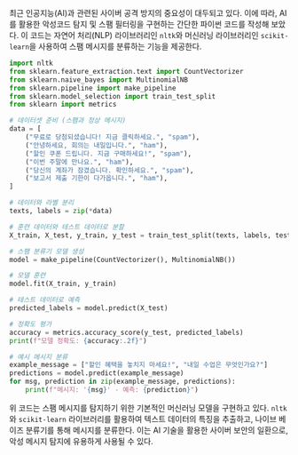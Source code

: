 최근 인공지능(AI)과 관련된 사이버 공격 방지의 중요성이 대두되고 있다. 이에 따라, AI를 활용한 악성코드 탐지 및 스팸 필터링을 구현하는 간단한 파이썬 코드를 작성해 보았다. 이 코드는 자연어 처리(NLP) 라이브러리인 `nltk`와 머신러닝 라이브러리인 `scikit-learn`을 사용하여 스팸 메시지를 분류하는 기능을 제공한다.

```python
import nltk
from sklearn.feature_extraction.text import CountVectorizer
from sklearn.naive_bayes import MultinomialNB
from sklearn.pipeline import make_pipeline
from sklearn.model_selection import train_test_split
from sklearn import metrics

# 데이터셋 준비 (스팸과 정상 메시지)
data = [
    ("무료로 당첨되셨습니다! 지금 클릭하세요.", "spam"),
    ("안녕하세요, 회의는 내일입니다.", "ham"),
    ("할인 쿠폰 드립니다. 지금 구매하세요!", "spam"),
    ("이번 주말에 만나요.", "ham"),
    ("당신의 계좌가 잠겼습니다. 확인하세요.", "spam"),
    ("보고서 제출 기한이 다가옵니다.", "ham"),
]

# 데이터와 라벨 분리
texts, labels = zip(*data)

# 훈련 데이터와 테스트 데이터로 분할
X_train, X_test, y_train, y_test = train_test_split(texts, labels, test_size=0.3, random_state=42)

# 스팸 분류기 모델 생성
model = make_pipeline(CountVectorizer(), MultinomialNB())

# 모델 훈련
model.fit(X_train, y_train)

# 테스트 데이터로 예측
predicted_labels = model.predict(X_test)

# 정확도 평가
accuracy = metrics.accuracy_score(y_test, predicted_labels)
print(f"모델 정확도: {accuracy:.2f}")

# 예시 메시지 분류
example_message = ["할인 혜택을 놓치지 마세요!", "내일 수업은 무엇인가요?"]
predictions = model.predict(example_message)
for msg, prediction in zip(example_message, predictions):
    print(f"메시지: '{msg}' - 예측: {prediction}")
```

위 코드는 스팸 메시지를 탐지하기 위한 기본적인 머신러닝 모델을 구현하고 있다. `nltk`와 `scikit-learn` 라이브러리를 활용하여 텍스트 데이터의 특징을 추출하고, 나이브 베이즈 분류기를 통해 메시지를 분류한다. 이는 AI 기술을 활용한 사이버 보안의 일환으로, 악성 메시지 탐지에 유용하게 사용될 수 있다.